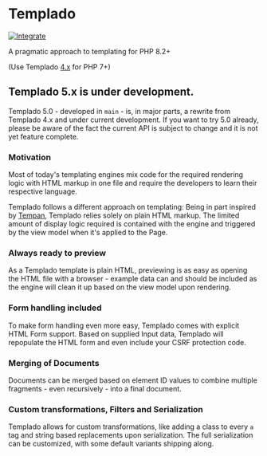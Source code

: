 # Templado

[![Integrate](https://github.com/templado/engine/workflows/Integrate/badge.svg)](https://github.com/templado/engine/actions)

A pragmatic approach to templating for PHP 8.2+

(Use Templado [4.x](https://github.com/templado/engine/tree/4.x) for PHP 7+)

## Templado 5.x is under development.

Templado 5.0 - developed in `main` - is, in major parts, a rewrite from Templado 4.x and under current development. If you want to try 5.0 already, please be aware of the fact the current API is subject to change and it is not yet feature complete.

### Motivation

Most of today's templating engines mix code for the required rendering logic with HTML markup in one file and require
the developers to learn their respective language.

Templado follows a different approach on templating: Being in part inspired by [Tempan](https://github.com/watoki/tempan),
Templado relies solely on plain HTML markup. The limited amount of display logic required is contained with the engine
and triggered by the view model when it's applied to the Page.

### Always ready to preview

As a Templado template is plain HTML, previewing is as easy as opening the HTML file with a browser - example data can
and should be included as the engine will clean it up based on the view model upon rendering.

### Form handling included

To make form handling even more easy, Templado comes with explicit HTML Form support. Based on supplied Input data,
Templado will repopulate the HTML form and even include your CSRF protection code.

### Merging of Documents

Documents can be merged based on element ID values to combine multiple fragments - even recursively - into a final document.

### Custom transformations, Filters and Serialization

Templado allows for custom transformations, like adding a class to every ```a``` tag and string based replacements upon
serialization. The full serialization can be customized, with some default variants shipping along.


